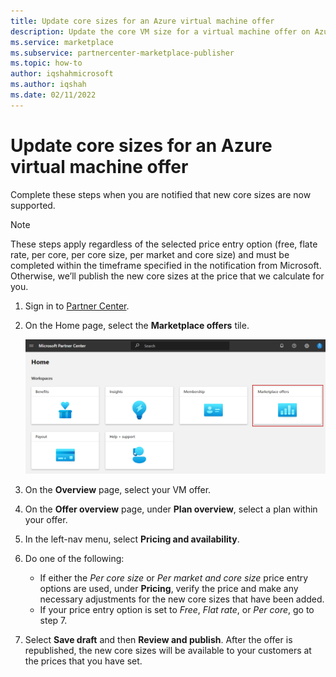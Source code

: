 ```yaml
---
title: Update core sizes for an Azure virtual machine offer
description: Update the core VM size for a virtual machine offer on Azure Marketplace.
ms.service: marketplace 
ms.subservice: partnercenter-marketplace-publisher
ms.topic: how-to
author: iqshahmicrosoft
ms.author: iqshah
ms.date: 02/11/2022
---
```


# Update core sizes for an Azure virtual machine offer

Complete these steps when you are notified that new core sizes are now supported.

> [!NOTE]
> These steps apply regardless of the selected price entry option (free, flate rate, per core, per core size, per market and core size) and must be completed within the timeframe specified in the notification from Microsoft. Otherwise, we’ll publish the new core sizes at the price that we calculate for you.

1. Sign in to [Partner Center](https://go.microsoft.com/fwlink/?linkid=2166002).
1. On the Home page, select the **Marketplace offers** tile.

    [![Screenshot shows the marketplace offers tile on the Partner Center home page.](./media/workspaces/partner-center-home.png)](./media/workspaces/partner-center-home.png#lightbox)

1. On the **Overview** page, select your VM offer.
1. On the **Offer overview** page, under **Plan overview**, select a plan within your offer.
1. In the left-nav menu, select **Pricing and availability**.
1. Do one of the following:
    - If either the _Per core size_ or _Per market and core size_ price entry options are used, under **Pricing**, verify the price and make any necessary adjustments for the new core sizes that have been added.
    - If your price entry option is set to _Free_, _Flat rate_, or _Per core_, go to step 7.
1. Select **Save draft** and then **Review and publish**. After the offer is republished, the new core sizes will be available to your customers at the prices that you have set.
